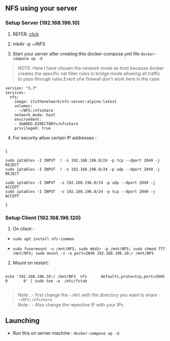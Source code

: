 ## NFS using your server

### Setup Server (192.168.196.10)

1. REFER: [click](https://hub.docker.com/r/itsthenetwork/nfs-server-alpine/)

2. mkdir -p ~/NFS

3. Start your server after creating this docker-compose.yml file `docker-compose up -d`

> NOTE: Here I have chosen the network mode as host because docker creates the specific nat filter rules in bridge  mode allowing all traffic to pass through rules.Event ufw firewall don't work here in the case    

```
version: "3.7"
services:
  nfs:
    image: itsthenetwork/nfs-server-alpine:latest
    volumes:
    - ~/NFS:/nfsshare
    network_mode: host
    environment:
    - SHARED_DIRECTORY=/nfsshare
    privileged: true

```

4. For security allow certain IP addresses :

```

{

sudo iptables -I INPUT  ! -s 192.168.196.0/24 -p tcp --dport 2049 -j REJECT        
sudo iptables -I INPUT  ! -s 192.168.196.0/24 -p udp --dport 2049 -j REJECT  

sudo iptables -I INPUT  -s 192.168.196.0/24 -p udp --dport 2049 -j ACCEPT  
sudo iptables -I INPUT  -s 192.168.196.0/24 -p tcp --dport 2049 -j ACCEPT

}

```

### Setup Client (192.168.196.120)

1. On client :


  -  `sudo apt install nfs-common`    
   
    
  - `sudo fusermount -u /mnt/NFS; sudo mkdir -p /mnt/NFS; sudo chmod 777 /mnt/NFS; sudo mount -v -o port=2049 192.168.196.10:/ /mnt/NFS`


2. Mount on restart:

```

echo '192.168.196.10:/ /mnt/NFS  nfs      defaults,proto=tcp,port=2049     0       0' | sudo tee -a  /etc/fstab


```


> Note : - first change the `~/NFS` with the  directory you want to share `- ~/NFS:/nfsshare`   
> Note : - Also change the repective IP with your IPs


## Launching 
- Run this on server machine : `docker-compose up -d` 
